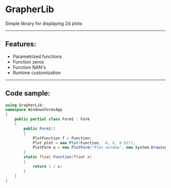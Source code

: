 # GrapherLib
Simple library for displaying 2d plots

---
## Features:
- Parametrized functions
- Function zeros
- Function NAN's
- Runtime customization
---
## Code sample:
```cs
using GrapherLib;
namespace WindowsFormsApp
{
    public partial class Form1 : Form
    {
        public Form1()
        {
            PlotFunction f = Function;
            Plot plot = new Plot(Function, -6, 6, 0.01f);
            PlotForm a = new PlotForm("Plot window", new System.Drawing.Size(500, 500), plot);
        }
        static float Function(float x)
        {
            return 1 / x;
        }
    }
}
```
